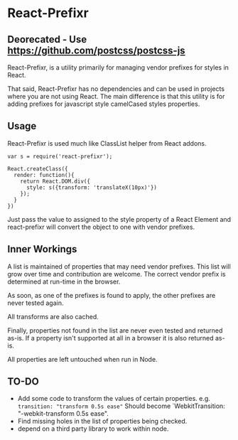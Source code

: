 # React-Prefixr

## Deorecated - Use https://github.com/postcss/postcss-js

React-Prefixr, is a utility primarily for managing vendor prefixes for styles in React.

That said, React-Prefixr has no dependencies and can be used in projects where you are not using React.
The main difference is that this utility is for adding prefixes for javascript style camelCased styles properties.

## Usage

React-Prefixr is used much like ClassList helper from React addons.

```
var s = require('react-prefixr');

React.createClass({
  render: function(){
    return React.DOM.div({
      style: s({transform: 'translateX(10px)'})
    });
  }
})

```

Just pass the value to assigned to the style property of a React Element and react-prefixr will convert the object to one with vendor prefixes.

## Inner Workings

A list is maintained of properties that may need vendor prefixes. This list will grow over time and contribution are welcome. The correct vendor prefix is determined at run-time in the browser.

As soon, as one of the prefixes is found to apply, the other prefixes are never tested again.

All transforms are also cached.

Finally, properties not found in the list are never even tested and returned as-is.
If a property isn't supported at all in a browser it is also returned as-is.

All properties are left untouched when run in Node.

## TO-DO
- Add some code to transform the values of certain properties. e.g. `transition: "transform 0.5s ease"` Should become `WebkitTransition: "-webkit-transform 0.5s ease".
- Find missing holes in the list of properties being checked.
- depend on a third party library to work within node.
